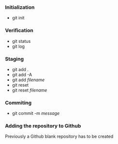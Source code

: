 ### Initialization
- git init

### Verification
- git status
- git log

### Staging
- git add . 
- git add -A
- git add *filename*
- git reset 
- git reset *filename*

### Commiting
- git commit -m *message*

### Adding the repository to Github
Previously a Github blank repository has to be created